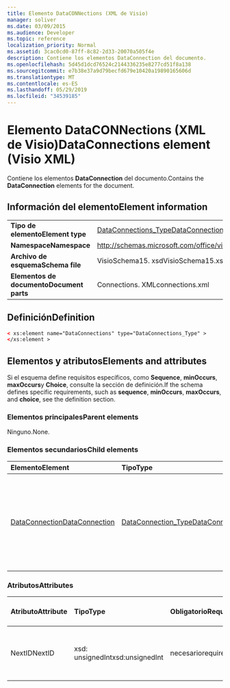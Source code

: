 ```yaml
---
title: Elemento DataCONNections (XML de Visio)
manager: soliver
ms.date: 03/09/2015
ms.audience: Developer
ms.topic: reference
localization_priority: Normal
ms.assetid: 3cac0cd0-87ff-8c82-2d33-20070a505f4e
description: Contiene los elementos DataConnection del documento.
ms.openlocfilehash: 5d45d1dcd76524c2144336235e8277cd51f8a138
ms.sourcegitcommit: e7b38e37a9d79becfd679e10420a19890165606d
ms.translationtype: MT
ms.contentlocale: es-ES
ms.lasthandoff: 05/29/2019
ms.locfileid: "34539185"
---
```

# <a name="dataconnections-element-visio-xml"></a><span data-ttu-id="72c50-103">Elemento DataCONNections (XML de Visio)</span><span class="sxs-lookup"><span data-stu-id="72c50-103">DataConnections element (Visio XML)</span></span>

<span data-ttu-id="72c50-104">Contiene los elementos **DataConnection** del documento.</span><span class="sxs-lookup"><span data-stu-id="72c50-104">Contains the **DataConnection** elements for the document.</span></span> 
  
## <a name="element-information"></a><span data-ttu-id="72c50-105">Información del elemento</span><span class="sxs-lookup"><span data-stu-id="72c50-105">Element information</span></span>

|||
|:-----|:-----|
|<span data-ttu-id="72c50-106">**Tipo de elemento**</span><span class="sxs-lookup"><span data-stu-id="72c50-106">**Element type**</span></span> <br/> |[<span data-ttu-id="72c50-107">DataConnections_Type</span><span class="sxs-lookup"><span data-stu-id="72c50-107">DataConnections_Type</span></span>](dataconnections_type-complextypevisio-xml.md) <br/> |
|<span data-ttu-id="72c50-108">**Namespace**</span><span class="sxs-lookup"><span data-stu-id="72c50-108">**Namespace**</span></span> <br/> |http://schemas.microsoft.com/office/visio/2012/main  <br/> |
|<span data-ttu-id="72c50-109">**Archivo de esquema**</span><span class="sxs-lookup"><span data-stu-id="72c50-109">**Schema file**</span></span> <br/> |<span data-ttu-id="72c50-110">VisioSchema15. xsd</span><span class="sxs-lookup"><span data-stu-id="72c50-110">VisioSchema15.xsd</span></span>  <br/> |
|<span data-ttu-id="72c50-111">**Elementos de documento**</span><span class="sxs-lookup"><span data-stu-id="72c50-111">**Document parts**</span></span> <br/> |<span data-ttu-id="72c50-112">Connections. XML</span><span class="sxs-lookup"><span data-stu-id="72c50-112">connections.xml</span></span>  <br/> |
   
## <a name="definition"></a><span data-ttu-id="72c50-113">Definición</span><span class="sxs-lookup"><span data-stu-id="72c50-113">Definition</span></span>

```XML
< xs:element name="DataConnections" type="DataConnections_Type" >
</xs:element >
```

## <a name="elements-and-attributes"></a><span data-ttu-id="72c50-114">Elementos y atributos</span><span class="sxs-lookup"><span data-stu-id="72c50-114">Elements and attributes</span></span>

<span data-ttu-id="72c50-115">Si el esquema define requisitos específicos, como **Sequence**, **minOccurs**, **maxOccurs**y **Choice**, consulte la sección de definición.</span><span class="sxs-lookup"><span data-stu-id="72c50-115">If the schema defines specific requirements, such as **sequence**, **minOccurs**, **maxOccurs**, and **choice**, see the definition section.</span></span> 
  
### <a name="parent-elements"></a><span data-ttu-id="72c50-116">Elementos principales</span><span class="sxs-lookup"><span data-stu-id="72c50-116">Parent elements</span></span>

<span data-ttu-id="72c50-117">Ninguno.</span><span class="sxs-lookup"><span data-stu-id="72c50-117">None.</span></span>
  
### <a name="child-elements"></a><span data-ttu-id="72c50-118">Elementos secundarios</span><span class="sxs-lookup"><span data-stu-id="72c50-118">Child elements</span></span>

|<span data-ttu-id="72c50-119">**Elemento**</span><span class="sxs-lookup"><span data-stu-id="72c50-119">**Element**</span></span>|<span data-ttu-id="72c50-120">**Tipo**</span><span class="sxs-lookup"><span data-stu-id="72c50-120">**Type**</span></span>|<span data-ttu-id="72c50-121">**Descripción**</span><span class="sxs-lookup"><span data-stu-id="72c50-121">**Description**</span></span>|
|:-----|:-----|:-----|
|[<span data-ttu-id="72c50-122">DataConnection</span><span class="sxs-lookup"><span data-stu-id="72c50-122">DataConnection</span></span>](dataconnection-element-dataconnections_type-complextypevisio-xml.md) <br/> |[<span data-ttu-id="72c50-123">DataConnection_Type</span><span class="sxs-lookup"><span data-stu-id="72c50-123">DataConnection_Type</span></span>](dataconnection_type-complextypevisio-xml.md) <br/> |<span data-ttu-id="72c50-124">Abstrae la comunicación entre uno o varios elementos **DataRecordset** y un origen de datos que no es XML.</span><span class="sxs-lookup"><span data-stu-id="72c50-124">Abstracts communication between one or more **DataRecordset** elements and a non-XML data source.</span></span>  <br/> |
   
### <a name="attributes"></a><span data-ttu-id="72c50-125">Atributos</span><span class="sxs-lookup"><span data-stu-id="72c50-125">Attributes</span></span>

|<span data-ttu-id="72c50-126">**Atributo**</span><span class="sxs-lookup"><span data-stu-id="72c50-126">**Attribute**</span></span>|<span data-ttu-id="72c50-127">**Tipo**</span><span class="sxs-lookup"><span data-stu-id="72c50-127">**Type**</span></span>|<span data-ttu-id="72c50-128">**Obligatorio**</span><span class="sxs-lookup"><span data-stu-id="72c50-128">**Required**</span></span>|<span data-ttu-id="72c50-129">**Descripción**</span><span class="sxs-lookup"><span data-stu-id="72c50-129">**Description**</span></span>|<span data-ttu-id="72c50-130">**Posibles valores**</span><span class="sxs-lookup"><span data-stu-id="72c50-130">**Possible values**</span></span>|
|:-----|:-----|:-----|:-----|:-----|
|<span data-ttu-id="72c50-131">NextID</span><span class="sxs-lookup"><span data-stu-id="72c50-131">NextID</span></span>  <br/> |<span data-ttu-id="72c50-132">xsd: unsignedInt</span><span class="sxs-lookup"><span data-stu-id="72c50-132">xsd:unsignedInt</span></span>  <br/> |<span data-ttu-id="72c50-133">necesario</span><span class="sxs-lookup"><span data-stu-id="72c50-133">required</span></span>  <br/> |<span data-ttu-id="72c50-134">El siguiente identificador disponible para las nuevas conexiones.</span><span class="sxs-lookup"><span data-stu-id="72c50-134">The next available ID for new connections.</span></span>  <br/> |<span data-ttu-id="72c50-135">Valores del tipo xsd: unsignedInt.</span><span class="sxs-lookup"><span data-stu-id="72c50-135">Values of the xsd:unsignedInt type.</span></span>  <br/> |
   

